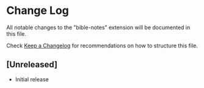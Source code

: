 # Change Log

All notable changes to the "bible-notes" extension will be documented in this file.

Check [Keep a Changelog](http://keepachangelog.com/) for recommendations on how to structure this file.

## [Unreleased]

- Initial release